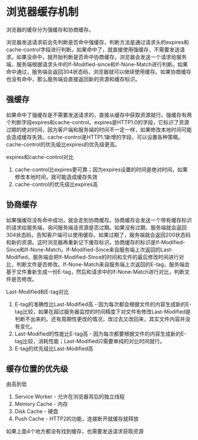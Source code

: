 # 浏览器缓存机制

浏览器的缓存分为强缓存和协商缓存。

浏览器发送请求前会先判断是否命中强缓存，判断方法是通过请求头的expires和cache-control字段进行判断。如果命中了，就直接使用强缓存，不需要发送请求。如果没命中，就开始判断是否命中协商缓存。浏览器会发送一个请求给服务端，服务端根据请求头中的If-Modified-since和If-None-Match进行判断。如果命中通过，服务端会返回304状态码，浏览器就可以继续使用缓存。如果协商缓存也没有命中，那么服务端会直接返回新的资源和缓存标识。


## 强缓存

如果命中了强缓存是不需要发送请求的，直接从缓存中获取资源就行。强缓存有两个判断字段expires和cache-control。expires是HTTP1.0的字段，它标识了资源过期的绝对时间，因为客户端和服务端的时间不一定一样，如果修改本地时间可能会造成缓存失效。cache-control是HTTP1.1新增的字段，可以设置各种策略。cache-control的优先级比expires的优先级更高。

expires和cache-control对比

1. cache-control比expires更可靠；因为expires设置的时间是绝对时间，如果修改本地时间，就可能造成缓存失效
2. cache-control的优先级比expires高

## 协商缓存

如果强缓存没有命中成功，就会走到协商缓存。协商缓存会发送一个带有缓存标识的请求给服务端，询问服务端该资源是否过期。如果没有过期，服务端就会返回304状态码，告知客户端可以使用缓存。如果过期了，服务端就会返回200状态码和新的资源。这时浏览器再重新记下缓存标识。协商缓存的标识是If-Modified-Since和If-None-Match。If-Modified-Since来自服务端上次返回的Last-Modified，服务端会把If-Modified-Since的时间和文件的最后修改时间进行对比，判断文件是否修改。If-None-Match来自服务端上次返回的E-tag，服务端会基于文件重新生成一份E-tag，然后和请求中的If-None-Match进行对比，判断文件是否修改。

Last-Modified和E-tag对比

1. E-tag的准确性比Last-Modified高 - 因为每次都会根据文件的内容生成新的E-tag比较，如果在超过服务器监控的时间精度下对文件有修改Last-Modified是判断不出来的。还有周期性更改的情况，改过去又改回来，其实文件内容并没有变化。
2. Last-Modified的性能比E-tag高 - 因为每次都要根据文件的内容生成新的E-tag比较，消耗性能；Last-Modified只需要单纯的对比时间就行。
3. E-tag的优先级比Last-Modified高


## 缓存位置的优先级

由高到低

1. Service Worker - 允许在浏览器背后的独立线程
2. Memory Cache - 内存
3. Disk Cache - 硬盘
4. Push Cache - HTTP2的功能，连接断开就缓存就释放

如果上面4个地方都没有找到缓存，也需要发送请求获取资源
